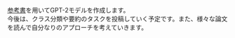[参考書](https://www.amazon.co.jp/作ってわかる-自然言語処理AI〜BERT・GPT2・NLPプログラミング入門-坂本-俊之/dp/4863543700)を用いてGPT-2モデルを作成します。  
今後は、クラス分類や要約のタスクを投稿していく予定です。また、様々な論文を読んで自分なりのアプローチを考えていきます。

